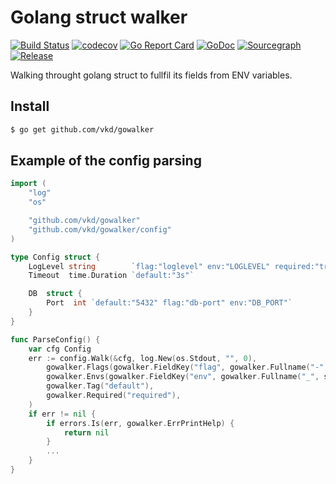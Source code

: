 # Golang struct walker

[![Build Status](https://travis-ci.org/vkd/gowalker.svg)](https://travis-ci.org/vkd/gowalker)
[![codecov](https://codecov.io/gh/vkd/gowalker/branch/master/graph/badge.svg)](https://codecov.io/gh/vkd/gowalker)
[![Go Report Card](https://goreportcard.com/badge/github.com/vkd/gowalker)](https://goreportcard.com/report/github.com/vkd/gowalker)
[![GoDoc](https://godoc.org/github.com/vkd/gowalker?status.svg)](https://godoc.org/github.com/vkd/gowalker)
[![Sourcegraph](https://sourcegraph.com/github.com/vkd/gowalker/-/badge.svg)](https://sourcegraph.com/github.com/vkd/gowalker?badge)
[![Release](https://img.shields.io/github/release/vkd/gowalker.svg)](https://github.com/vkd/gowalker/releases)

Walking throught golang struct to fullfil its fields from ENV variables.

## Install

```sh
$ go get github.com/vkd/gowalker
```

## Example of the config parsing

```go
import (
	"log"
	"os"

	"github.com/vkd/gowalker"
	"github.com/vkd/gowalker/config"
)

type Config struct {
	LogLevel string        `flag:"loglevel" env:"LOGLEVEL" required:"true"`
	Timeout  time.Duration `default:"3s"`

	DB  struct {
		Port  int `default:"5432" flag:"db-port" env:"DB_PORT"`
	}
}

func ParseConfig() {
	var cfg Config
	err := config.Walk(&cfg, log.New(os.Stdout, "", 0),
		gowalker.Flags(gowalker.FieldKey("flag", gowalker.Fullname("-", strings.ToLower)), os.Args),
		gowalker.Envs(gowalker.FieldKey("env", gowalker.Fullname("_", strings.ToUpper)), os.LookupEnv),
		gowalker.Tag("default"),
		gowalker.Required("required"),
	)
	if err != nil {
		if errors.Is(err, gowalker.ErrPrintHelp) {
			return nil
		}
		...
	}
}
```
